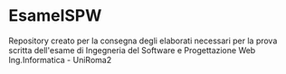 # EsameISPW

Repository creato per la consegna degli elaborati necessari per la prova scritta dell'esame di Ingegneria del Software e Progettazione Web
Ing.Informatica - UniRoma2
